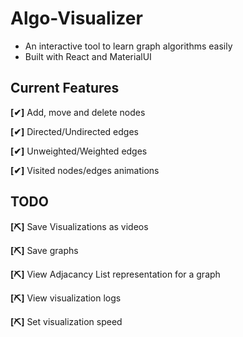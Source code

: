 # Algo-Visualizer

- An interactive tool to learn graph algorithms easily
- Built with React and MaterialUI

## Current Features

**[✔]** Add, move and delete nodes

**[✔]** Directed/Undirected edges

**[✔]** Unweighted/Weighted edges

**[✔]** Visited nodes/edges animations

## TODO

**[⛏]** Save Visualizations as videos

**[⛏]** Save graphs

**[⛏]** View Adjacancy List representation for a graph

**[⛏]** View visualization logs

**[⛏]** Set visualization speed
